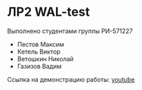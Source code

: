 # ЛР2 WAL-test
Выполнено студентами группы РИ-571227
- Пестов Максим
- Кетель Виктор
- Ветошкин Николай
- Газизов Вадим

Ссылка на демонстрацию работы: [youtube](https://youtu.be/a-Yhyb_oq_M)
